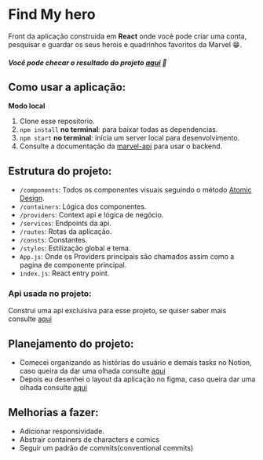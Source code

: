 # Find My hero

Front da aplicação construida em **React** onde você pode criar uma conta, pesquisar e guardar os seus herois e quadrinhos favoritos da Marvel :grin:.
##### Você pode checar o resultado do projeto [aqui](https://find-my-hero.jucielly.dev/home) 🦸

## Como usar a aplicação:

**Modo local**

1. Clone esse repositorio.
2. `npm install` **no terminal**: para baixar todas as dependencias.
3. `npm start` **no terminal**: inicia um server local para desenvolvimento.
4. Consulte a documentação da [marvel-api](https://github.com/jucielly/marvel-api) para usar o backend.

## Estrutura do projeto:

- `/components`: Todos os componentes visuais seguindo o método [Atomic Design](https://bradfrost.com/blog/post/atomic-web-design/).
- `/containers`: Lógica dos componentes.
- `/providers`: Context api e lógica de negócio.
- `/services`: Endpoints da api.
- `/routes`: Rotas da aplicação.
- `/consts`: Constantes.
- `/styles`: Estilização global e tema.
- `App.js`: Onde os Providers principais são chamados assim como a pagina de componente principal.
- `index.js`: React entry point.

### Api usada no projeto:

Construi uma api excluisiva para esse projeto, se quiser saber mais consulte [aqui](https://github.com/jucielly/marvel-api)

## Planejamento do projeto:

- Comecei organizando as histórias do usuário e demais tasks no Notion, caso queira da dar uma olhada consulte [aqui](https://www.notion.so/7b8b5641888d444bb7fb1c9d74ff1227?v=76696152e5da46cbadb4dcbe275e5c62)
- Depois eu desenhei o layout da aplicação no figma, caso queira dar uma olhada consulte [aqui](https://www.figma.com/file/FS2fmOblfHWDKGcZtSsJGM/Marvel-App?node-id=0%3A1)


## Melhorias a fazer: 

- Adicionar responsividade.
- Abstrair containers de characters e comics
- Seguir um padrão de commits(conventional commits) 
